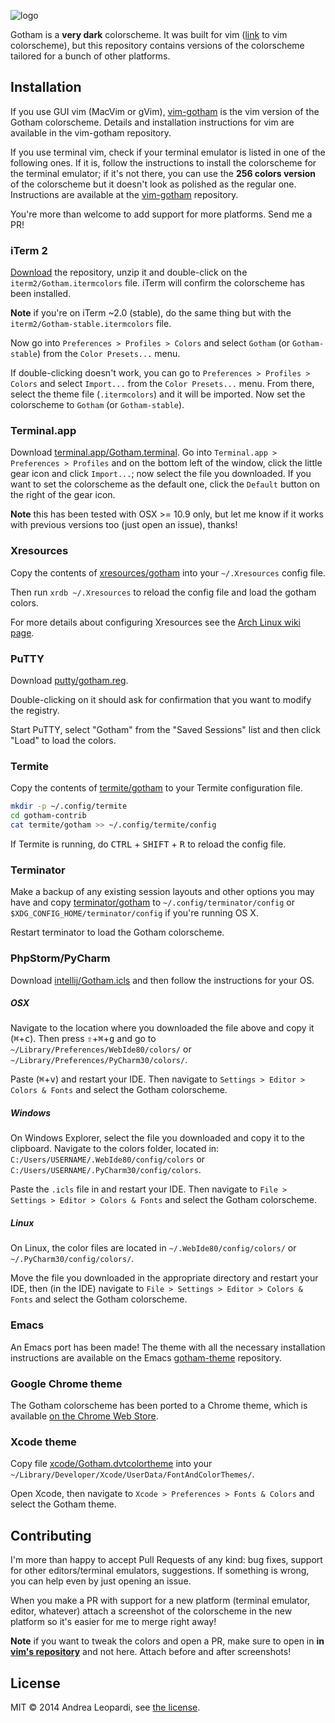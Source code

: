 ![logo][logo]

Gotham is a **very dark** colorscheme. It was built for vim ([link][vim-gotham]
to vim colorscheme), but this repository contains versions of the colorscheme
tailored for a bunch of other platforms.

## Installation

If you use GUI vim (MacVim or gVim), [vim-gotham][vim-gotham] is the vim version
of the Gotham colorscheme. Details and installation instructions for vim are
available in the vim-gotham repository.

If you use terminal vim, check if your terminal emulator is listed in one of the
following ones. If it is, follow the instructions to install the colorscheme for
the terminal emulator; if it's not there, you can use the **256 colors version**
of the colorscheme but it doesn't look as polished as the regular one.
Instructions are available at the [vim-gotham][vim-gotham] repository.

You're more than welcome to add support for more platforms. Send me a PR!

### iTerm 2

[Download][zipped] the repository, unzip it and double-click on the
`iterm2/Gotham.itermcolors` file. iTerm will confirm the colorscheme has been
installed.

**Note** if you're on iTerm ~2.0 (stable), do the same thing but with the
`iterm2/Gotham-stable.itermcolors` file.

Now go into `Preferences > Profiles > Colors` and select `Gotham` (or
`Gotham-stable`) from the `Color Presets...` menu.

If double-clicking doesn't work, you can go to `Preferences > Profiles > Colors`
and select `Import...` from the `Color Presets...` menu. From there, select the
theme file (`.itermcolors`) and it will be imported. Now set the colorscheme to
`Gotham` (or `Gotham-stable`).

### Terminal.app

Download [terminal.app/Gotham.terminal](terminal.app/Gotham.terminal). Go into
`Terminal.app > Preferences > Profiles` and on the bottom left of the window,
click the little gear icon and click `Import...`; now select the file you
downloaded. If you want to set the colorscheme as the default one, click the
`Default` button on the right of the gear icon.

**Note** this has been tested with OSX >= 10.9 only, but let me know if it works
with previous versions too (just open an issue), thanks!

### Xresources

Copy the contents of [xresources/gotham](xresources/gotham) into your
`~/.Xresources` config file.

Then run `xrdb ~/.Xresources` to reload the config file and load the gotham
colors.

For more details about configuring Xresources see the [Arch Linux wiki
page][xresources-arch-wiki].

### PuTTY

Download [putty/gotham.reg](putty/gotham.reg).

Double-clicking on it should ask for confirmation that you want to modify the
registry.

Start PuTTY, select "Gotham" from the "Saved Sessions" list and then click
"Load" to load the colors.

### Termite

Copy the contents of [termite/gotham](termite/gotham) to your Termite
configuration file.

``` bash
mkdir -p ~/.config/termite
cd gotham-contrib
cat termite/gotham >> ~/.config/termite/config
```

If Termite is running, do <kbd>CTRL</kbd> + <kbd>SHIFT</kbd> + <kbd>R</kbd> to
reload the config file.

### Terminator

Make a backup of any existing session layouts and other options you may have
and copy [terminator/gotham](terminator/gotham) to `~/.config/terminator/config`
or `$XDG_CONFIG_HOME/terminator/config` if you're running OS X.

Restart terminator to load the Gotham colorscheme.

### PhpStorm/PyCharm

Download [intellij/Gotham.icls](intellij/Gotham.icls) and then follow the
instructions for your OS.

##### OSX

Navigate to the location where you downloaded the file above and copy it
(<kbd>⌘</kbd>+<kbd>c</kbd>). Then press <kbd>⇧</kbd>+<kbd>⌘</kbd>+<kbd>g</kbd>
and go to `~/Library/Preferences/WebIde80/colors/` or
`~/Library/Preferences/PyCharm30/colors/`.

Paste (<kbd>⌘</kbd>+<kbd>v</kbd>) and restart your IDE. Then navigate to
`Settings > Editor > Colors & Fonts` and select the Gotham colorscheme.

##### Windows

On Windows Explorer, select the file you downloaded and copy it to the
clipboard. Navigate to the colors folder, located in:
`C:/Users/USERNAME/.WebIde80/config/colors` or
`C:/Users/USERNAME/.PyCharm30/config/colors`.

Paste the `.icls` file in and restart your IDE. Then navigate to `File >
Settings > Editor > Colors & Fonts` and select the Gotham colorscheme.

##### Linux

On Linux, the color files are located in `~/.WebIde80/config/colors/` or
`~/.PyCharm30/config/colors/`.

Move the file you downloaded in the appropriate directory and restart your IDE,
then (in the IDE) navigate to `File > Settings > Editor > Colors & Fonts` and
select the Gotham colorscheme.

### Emacs

An Emacs port has been made! The theme with all the necessary installation
instructions are available on the Emacs [gotham-theme][emacs-version]
repository.

### Google Chrome theme

The Gotham colorscheme has been ported to a Chrome theme, which is available [on
the Chrome Web Store][chrome-theme].

### Xcode theme

Copy file [xcode/Gotham.dvtcolortheme](xcode/Gotham.dvtcolortheme) into your
`~/Library/Developer/Xcode/UserData/FontAndColorThemes/`.

Open Xcode, then navigate to `Xcode > Preferences > Fonts & Colors` and select the Gotham theme.

## Contributing

I'm more than happy to accept Pull Requests of any kind: bug fixes, support for
other editors/terminal emulators, suggestions.  If something is wrong, you can
help even by just opening an issue.

When you make a PR with support for a new platform (terminal emulator, editor,
whatever) attach a screenshot of the colorscheme in the new platform so it's
easier for me to merge right away!

**Note** if you want to tweak the colors and open a PR, make sure to open in
**in [vim's repository][vim-gotham]** and not here. Attach before and after
screenshots!


## License

MIT &copy; 2014 Andrea Leopardi, see [the license][license-file].


[logo]: http://i.imgur.com/FDLEzHC.png "Logo"
[screenshot]: http://i.imgur.com/gaGhjqh.png "An iTerm-only screenshot"
[license-file]: LICENSE.txt
[zipped]: https://github.com/whatyouhide/iterm2-gotham/archive/master.zip
[vim-gotham]: https://github.com/whatyouhide/vim-gotham
[iterm2]: http://iterm2.com/
[xresources-arch-wiki]: https://wiki.archlinux.org/index.php/Xresources
[emacs-version]: https://github.com/wasamasa/gotham-theme
[chrome-theme]: https://chrome.google.com/webstore/detail/gotham/gnlfcflpgndokoemddgnhampfeaahmhc?authuser=1
